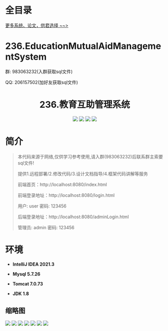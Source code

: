 # 全目录

[更多系统、论文，供君选择 ~~>](https://www.bitwise.net.cn)

# 236.EducationMutualAidManagementSystem

<p>群: 983063232(入群获取sql文件)</p>
<p>QQ: 206157502(加好友获取sql文件)</p>

<p><h1 align="center">236.教育互助管理系统</h1></p>


<p align="center">
	<img src="https://img.shields.io/badge/jdk-1.8-orange.svg"/>
    <img src="https://img.shields.io/badge/springboot-5.x-lightgrey.svg"/>
    <img src="https://img.shields.io/badge/html-3.x-blue.svg"/>
    <img src="https://img.shields.io/badge/mybatis-5.x-yellow.svg"/>
</p>

# 简介

> 本代码来源于网络,仅供学习参考使用,请入群(983063232)后联系群主索要sql文件!
>
> 提供1.远程部署/2.修改代码/3.设计文档指导/4.框架代码讲解等服务
> 
> 前端首页：http://localhost:8080/index.html
>
> 前端登录地址：http://localhost:8080/login.html
> 
> 用户: user   密码: 123456
> 
> 后端登录地址：http://localhost:8080/adminLogin.html
>
> 管理员: admin   密码: 123456
>

>

# 环境

- <b>IntelliJ IDEA 2021.3</b>

- <b>Mysql 5.7.26</b>

- <b>Tomcat 7.0.73</b>

- <b>JDK 1.8</b>




## 缩略图

![](https://bitwise.oss-cn-heyuan.aliyuncs.com/2024/9/10/18a9c4ff-0a82-48f2-9fb7-31661e879563.png)
![](https://bitwise.oss-cn-heyuan.aliyuncs.com/2024/9/10/4a539040-dafc-437e-ba38-2f602a4d639f.png)
![](https://bitwise.oss-cn-heyuan.aliyuncs.com/2024/9/10/8fbcc11c-b37c-4253-9942-fa8b413b95ec.png)
![](https://bitwise.oss-cn-heyuan.aliyuncs.com/2024/9/10/83ffc289-8e30-4acb-ad09-c7110c1c5956.png)
![](https://bitwise.oss-cn-heyuan.aliyuncs.com/2024/9/10/2a2dd30a-cc43-4e69-ab4f-623a8d51f843.png)
![](https://bitwise.oss-cn-heyuan.aliyuncs.com/2024/9/10/86c91205-5efd-482d-ac3f-bba27788eb0d.png)
![](https://bitwise.oss-cn-heyuan.aliyuncs.com/2024/9/10/51b56bbf-561d-4b5f-9dff-088e083e3009.png)






